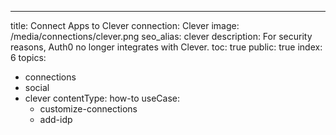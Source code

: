 ---
title: Connect Apps to Clever
connection: Clever
image: /media/connections/clever.png
seo_alias: clever
description: For security reasons, Auth0 no longer integrates with Clever. 
toc: true
public: true
index: 6
topics:
  - connections
  - social
  - clever
contentType: how-to
useCase:
    - customize-connections
    - add-idp
